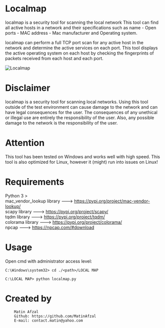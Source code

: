 # Localmap
localmap is a security tool for scanning the local network This tool can find all active hosts in a network and their specifications such as name - Open ports - MAC address - Mac manufacturer and Operating system.

localmap can perform a full TCP port scan for any active host in the network and determine the active services on each port.
This tool displays the active operating system on each host by checking the fingerprints of packets received from each host and each port.

![Localmap](https://user-images.githubusercontent.com/128434167/228738033-374fb4d5-3e93-4566-9e8b-4bbd4258f45f.png)

# Disclaimer
localmap is a security tool for scanning local networks. Using this tool outside of the test environment can cause damage to the network and can have legal consequences for the user.
The consequences of any unethical or illegal use are entirely the responsibility of the user.
Also, any possible damage to the network is the responsibility of the user.

# Attention
This tool has been tested on Windows and works well with high speed. This tool is also optimized for Linux, however it (might) run into issues on Linux!

# Requirements
Python 3 >  
mac_vendor_lookup library ---> https://pypi.org/project/mac-vendor-lookup/   
scapy library ---> https://pypi.org/project/scapy/  
tqdm library ---> https://pypi.org/project/tqdm/  
colorama library ---> https://pypi.org/project/colorama/  
npcap ---> https://npcap.com/#download  
	
# Usage
Open cmd with administrator access level:

	C:\Windows\system32> cd ./<path>/LOCAL MAP
	
	C:\LOCAL MAP> python localmap.py
  
  # Created by
  	    Matin Afzal
        Github: https://github.com/MatinAfzal
        E-mail: contact.matin@yahoo.com

